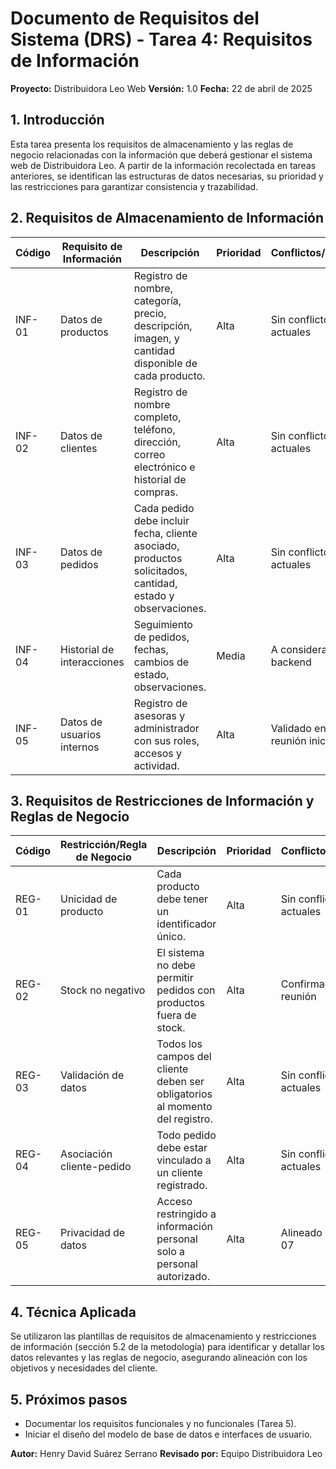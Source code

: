 # Documento de Requisitos del Sistema (DRS) - Tarea 4: Requisitos de Información

**Proyecto:** Distribuidora Leo Web
**Versión:** 1.0
**Fecha:** 22 de abril de 2025

## 1. Introducción

Esta tarea presenta los requisitos de almacenamiento y las reglas de negocio relacionadas con la información que deberá gestionar el sistema web de Distribuidora Leo. A partir de la información recolectada en tareas anteriores, se identifican las estructuras de datos necesarias, su prioridad y las restricciones para garantizar consistencia y trazabilidad.

## 2. Requisitos de Almacenamiento de Información

| **Código** | **Requisito de Información** | **Descripción**                                                                                            | **Prioridad** | **Conflictos/Revisión**        |
| ---------- | ---------------------------- | ---------------------------------------------------------------------------------------------------------- | ------------- | ------------------------------ |
| INF-01     | Datos de productos           | Registro de nombre, categoría, precio, descripción, imagen, y cantidad disponible de cada producto.        | Alta          | Sin conflictos actuales        |
| INF-02     | Datos de clientes            | Registro de nombre completo, teléfono, dirección, correo electrónico e historial de compras.               | Alta          | Sin conflictos actuales        |
| INF-03     | Datos de pedidos             | Cada pedido debe incluir fecha, cliente asociado, productos solicitados, cantidad, estado y observaciones. | Alta          | Sin conflictos actuales        |
| INF-04     | Historial de interacciones   | Seguimiento de pedidos, fechas, cambios de estado, observaciones.                                          | Media         | A considerar en el backend     |
| INF-05     | Datos de usuarios internos   | Registro de asesoras y administrador con sus roles, accesos y actividad.                                   | Alta          | Validado en la reunión inicial |

## 3. Requisitos de Restricciones de Información y Reglas de Negocio

| **Código** | **Restricción/Regla de Negocio** | **Descripción**                                                              | **Prioridad** | **Conflictos/Revisión**  |
| ---------- | -------------------------------- | ---------------------------------------------------------------------------- | ------------- | ------------------------ |
| REG-01     | Unicidad de producto             | Cada producto debe tener un identificador único.                             | Alta          | Sin conflictos actuales  |
| REG-02     | Stock no negativo                | El sistema no debe permitir pedidos con productos fuera de stock.            | Alta          | Confirmado en la reunión |
| REG-03     | Validación de datos              | Todos los campos del cliente deben ser obligatorios al momento del registro. | Alta          | Sin conflictos actuales  |
| REG-04     | Asociación cliente-pedido        | Todo pedido debe estar vinculado a un cliente registrado.                    | Alta          | Sin conflictos actuales  |
| REG-05     | Privacidad de datos              | Acceso restringido a información personal solo a personal autorizado.        | Alta          | Alineado con OBJ-07      |

## 4. Técnica Aplicada

Se utilizaron las plantillas de requisitos de almacenamiento y restricciones de información (sección 5.2 de la metodología) para identificar y detallar los datos relevantes y las reglas de negocio, asegurando alineación con los objetivos y necesidades del cliente.

## 5. Próximos pasos

* Documentar los requisitos funcionales y no funcionales (Tarea 5).
* Iniciar el diseño del modelo de base de datos e interfaces de usuario.

**Autor:** Henry David Suárez Serrano
**Revisado por:** Equipo Distribuidora Leo
